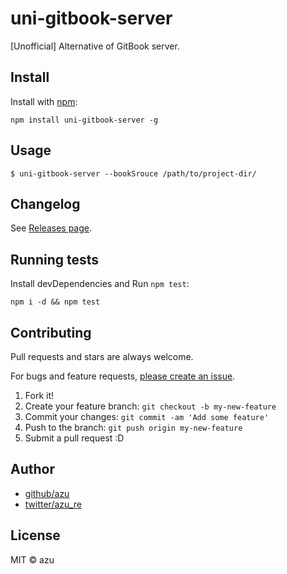# uni-gitbook-server

[Unofficial] Alternative of GitBook server.

## Install

Install with [npm](https://www.npmjs.com/):

    npm install uni-gitbook-server -g

## Usage

```
$ uni-gitbook-server --bookSrouce /path/to/project-dir/
```


## Changelog

See [Releases page](https://github.com/azu/uni-gitbook-server/releases).

## Running tests

Install devDependencies and Run `npm test`:

    npm i -d && npm test

## Contributing

Pull requests and stars are always welcome.

For bugs and feature requests, [please create an issue](https://github.com/azu/uni-gitbook-server/issues).

1. Fork it!
2. Create your feature branch: `git checkout -b my-new-feature`
3. Commit your changes: `git commit -am 'Add some feature'`
4. Push to the branch: `git push origin my-new-feature`
5. Submit a pull request :D

## Author

- [github/azu](https://github.com/azu)
- [twitter/azu_re](https://twitter.com/azu_re)

## License

MIT © azu
